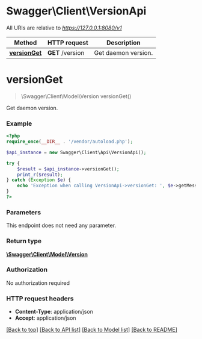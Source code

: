 # Swagger\Client\VersionApi

All URIs are relative to *https://127.0.0.1:8080/v1*

Method | HTTP request | Description
------------- | ------------- | -------------
[**versionGet**](VersionApi.md#versionGet) | **GET** /version | Get daemon version.


# **versionGet**
> \Swagger\Client\Model\Version versionGet()

Get daemon version.

### Example
```php
<?php
require_once(__DIR__ . '/vendor/autoload.php');

$api_instance = new Swagger\Client\Api\VersionApi();

try {
    $result = $api_instance->versionGet();
    print_r($result);
} catch (Exception $e) {
    echo 'Exception when calling VersionApi->versionGet: ', $e->getMessage(), PHP_EOL;
}
?>
```

### Parameters
This endpoint does not need any parameter.

### Return type

[**\Swagger\Client\Model\Version**](../Model/Version.md)

### Authorization

No authorization required

### HTTP request headers

 - **Content-Type**: application/json
 - **Accept**: application/json

[[Back to top]](#) [[Back to API list]](../../README.md#documentation-for-api-endpoints) [[Back to Model list]](../../README.md#documentation-for-models) [[Back to README]](../../README.md)

